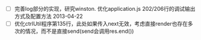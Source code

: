 - [ ] 完善log部分的实现，研究winston. 优化application.js 202/206行的调试输出方式及配置方法 2013-04-22
- [ ] 优化ctrlUtil程序第135行，此处如果传入next无效，考虑直接render也存在多次的情况，而不是直接send(send会调用res.end())
